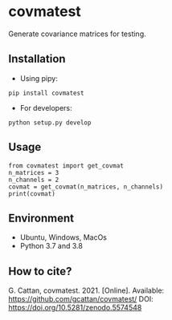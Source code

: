# covmatest

Generate covariance matrices for testing.

## Installation

- Using pipy:

```
pip install covmatest
```

- For developers:

```
python setup.py develop
```

## Usage

```
from covmatest import get_covmat
n_matrices = 3
n_channels = 2
covmat = get_covmat(n_matrices, n_channels)
print(covmat)
```

## Environment

- Ubuntu, Windows, MacOs
- Python 3.7 and 3.8

## How to cite?

G. Cattan, covmatest. 2021. [Online]. Available: https://github.com/gcattan/covmatest/
DOI: https://doi.org/10.5281/zenodo.5574548